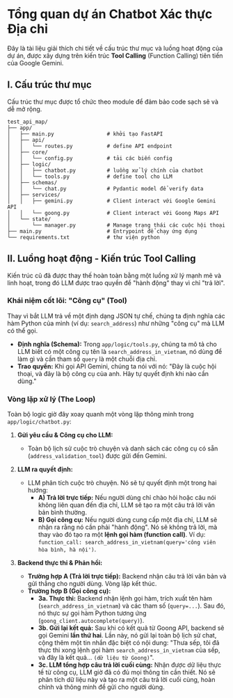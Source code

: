 # Tổng quan dự án Chatbot Xác thực Địa chỉ

Đây là tài liệu giải thích chi tiết về cấu trúc thư mục và luồng hoạt động của dự án, được xây dựng trên kiến trúc **Tool Calling** (Function Calling) tiên tiến của Google Gemini.

## I. Cấu trúc thư mục

Cấu trúc thư mục được tổ chức theo module để đảm bảo code sạch sẽ và dễ mở rộng.

```
test_api_map/
├── app/
│   ├── main.py                 # khởi tạo FastAPI
│   ├── api/
│   │   └── routes.py           # define API endpoint
│   ├── core/
│   │   └── config.py           # tải các biến config
│   ├── logic/
│   │   ├── chatbot.py          # luồng xử lý chính của chatbot
│   │   └── tools.py            # define tool cho LLM
│   ├── schemas/
│   │   └── chat.py             # Pydantic model để verify data
│   ├── services/
│   │   ├── gemini.py           # Client interact với Google Gemini API
│   │   └── goong.py            # Client interact với Goong Maps API
│   └── state/
│       └── manager.py          # Manage trạng thái các cuộc hội thoại
├── main.py                     # Entrypoint để chạy ứng dụng
└── requirements.txt            # thư viện python
```

## II. Luồng hoạt động - Kiến trúc Tool Calling

Kiến trúc cũ đã được thay thế hoàn toàn bằng một luồng xử lý mạnh mẽ và linh hoạt, trong đó LLM được trao quyền để "hành động" thay vì chỉ "trả lời".

### **Khái niệm cốt lõi: "Công cụ" (Tool)**

Thay vì bắt LLM trả về một định dạng JSON tự chế, chúng ta định nghĩa các hàm Python của mình (ví dụ: `search_address`) như những "công cụ" mà LLM có thể gọi.

-   **Định nghĩa (Schema):** Trong `app/logic/tools.py`, chúng ta mô tả cho LLM biết có một công cụ tên là `search_address_in_vietnam`, nó dùng để làm gì và cần tham số `query` là một chuỗi địa chỉ.
-   **Trao quyền:** Khi gọi API Gemini, chúng ta nói với nó: "Đây là cuộc hội thoại, và đây là bộ công cụ của anh. Hãy tự quyết định khi nào cần dùng."

### **Vòng lặp xử lý (The Loop)**

Toàn bộ logic giờ đây xoay quanh một vòng lặp thông minh trong `app/logic/chatbot.py`:

1.  **Gửi yêu cầu & Công cụ cho LLM:**
    *   Toàn bộ lịch sử cuộc trò chuyện và danh sách các công cụ có sẵn (`address_validation_tool`) được gửi đến Gemini.

2.  **LLM ra quyết định:**
    *   LLM phân tích cuộc trò chuyện. Nó sẽ tự quyết định một trong hai hướng:
        *   **A) Trả lời trực tiếp:** Nếu người dùng chỉ chào hỏi hoặc câu nói không liên quan đến địa chỉ, LLM sẽ tạo ra một câu trả lời văn bản bình thường.
        *   **B) Gọi công cụ:** Nếu người dùng cung cấp một địa chỉ, LLM sẽ nhận ra rằng nó cần phải "hành động". Nó sẽ không trả lời, mà thay vào đó tạo ra một **lệnh gọi hàm (function call)**. Ví dụ: `function_call: search_address_in_vietnam(query='công viên hòa bình, hà nội')`.

3.  **Backend thực thi & Phản hồi:**
    *   **Trường hợp A (Trả lời trực tiếp):** Backend nhận câu trả lời văn bản và gửi thẳng cho người dùng. Vòng lặp kết thúc.
    *   **Trường hợp B (Gọi công cụ):**
        *   **3a. Thực thi:** Backend nhận lệnh gọi hàm, trích xuất tên hàm (`search_address_in_vietnam`) và các tham số (`query=...`). Sau đó, nó thực sự gọi hàm Python tương ứng (`goong_client.autocomplete(query)`).
        *   **3b. Gửi lại kết quả:** Sau khi có kết quả từ Goong API, backend sẽ gọi Gemini **lần thứ hai**. Lần này, nó gửi lại toàn bộ lịch sử chat, cộng thêm một tin nhắn đặc biệt có nội dung: "Thưa sếp, tôi đã thực thi xong lệnh gọi hàm `search_address_in_vietnam` của sếp, và đây là kết quả... `(dữ liệu từ Goong)`".
        *   **3c. LLM tổng hợp câu trả lời cuối cùng:** Nhận được dữ liệu thực tế từ công cụ, LLM giờ đã có đủ mọi thông tin cần thiết. Nó sẽ phân tích dữ liệu này và tạo ra một câu trả lời cuối cùng, hoàn chỉnh và thông minh để gửi cho người dùng.
